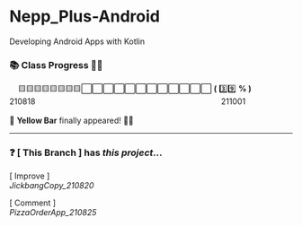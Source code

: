 # Nepp_Plus-Android
Developing Android Apps with Kotlin<br>

### 📚 Class Progress 👩‍💻
&nbsp;&nbsp;&nbsp;&nbsp;🟨🟨🟨🟨🟨🟨🟨🟨⬜️⬜️⬜️⬜️⬜️⬜️⬜️⬜️⬜️⬜️⬜️⬜️ __(__ 3️⃣9️⃣ __% )__ <br>
210818&nbsp;&nbsp;&nbsp;&nbsp;&nbsp;&nbsp;&nbsp;&nbsp;&nbsp;&nbsp;&nbsp;&nbsp;&nbsp;&nbsp;&nbsp;&nbsp;
&nbsp;&nbsp;&nbsp;&nbsp;&nbsp;&nbsp;&nbsp;&nbsp;&nbsp;&nbsp;&nbsp;&nbsp;&nbsp;&nbsp;&nbsp;&nbsp;&nbsp;
&nbsp;&nbsp;&nbsp;&nbsp;&nbsp;&nbsp;&nbsp;&nbsp;&nbsp;&nbsp;&nbsp;&nbsp;&nbsp;&nbsp;&nbsp;&nbsp;&nbsp;
&nbsp;&nbsp;&nbsp;&nbsp;&nbsp;&nbsp;&nbsp;&nbsp;&nbsp;&nbsp;&nbsp;&nbsp;&nbsp;&nbsp;&nbsp;&nbsp;&nbsp;
&nbsp;&nbsp;&nbsp;&nbsp;&nbsp;&nbsp;&nbsp;&nbsp;&nbsp;&nbsp;&nbsp;&nbsp;&nbsp;211001<br></br>
💬 __Yellow Bar__ finally appeared! 👏👏

***

### ❓ [ This Branch ] has *this project*...
[ Improve ]<br>
*JickbangCopy_210820*

[ Comment ]<br>
*PizzaOrderApp_210825*

